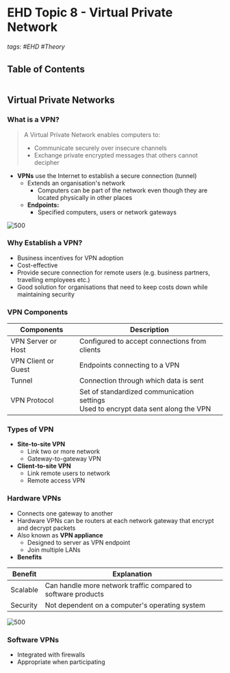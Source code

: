 # EHD Topic 8 - Virtual Private Network

###### tags: #EHD #Theory 

## Table of Contents
```toc
```

## Virtual Private Networks
### What is a VPN?
> A Virtual Private Network enables computers to:
> - Communicate securely over insecure channels
> - Exchange private encrypted messages that others cannot decipher

- **VPNs** use the Internet to establish a secure connection (tunnel)
	- Extends an organisation's network
		- Computers can be part of the network even though they are located physically in other places
	- **Endpoints:**
		- Specified computers, users or network gateways

![500](https://i.imgur.com/qsmervB.png)

### Why Establish a VPN?
- Business incentives for VPN adoption
- Cost-effective
- Provide secure connection for remote users (e.g. business partners, travelling employees etc.)
- Good solution for organisations that need to keep costs down while maintaining security

### VPN Components

| Components          | Description                                   |
| ------------------- | --------------------------------------------- |
| VPN Server or Host  | Configured to accept connections from clients |
| VPN Client or Guest | Endpoints connecting to a VPN                 |
| Tunnel              | Connection through which data is sent         |
| VPN Protocol        | Set of standardized communication settings<br>Used to encrypt data sent along the VPN                                              |

### Types of VPN
- **Site-to-site VPN**
	- Link two or more network
	- Gateway-to-gateway VPN
- **Client-to-site VPN**
	- Link remote users to network
	- Remote access VPN

### Hardware VPNs
- Connects one gateway to another
- Hardware VPNs can be routers at each network gateway that encrypt and decrypt packets
- Also known as **VPN appliance**
	- Designed to server as VPN endpoint
	- Join multiple LANs
- **Benefits**

| Benefit  | Explanation                                                   |
| -------- | ------------------------------------------------------------- |
| Scalable | Can handle more network traffic compared to software products |
| Security | Not dependent on a computer's operating system                                                              |

![500](https://i.imgur.com/4y8ib1B.png)

### Software VPNs
- Integrated with firewalls
- Appropriate when participating 